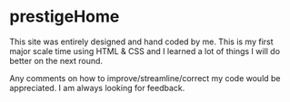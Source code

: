 # prestigeHome

This site was entirely designed and hand coded by me.  This is my first major scale time using HTML & CSS and I learned a lot of things I will do better on the next round.

Any comments on how to improve/streamline/correct my code would be appreciated.  I am always looking for feedback.
